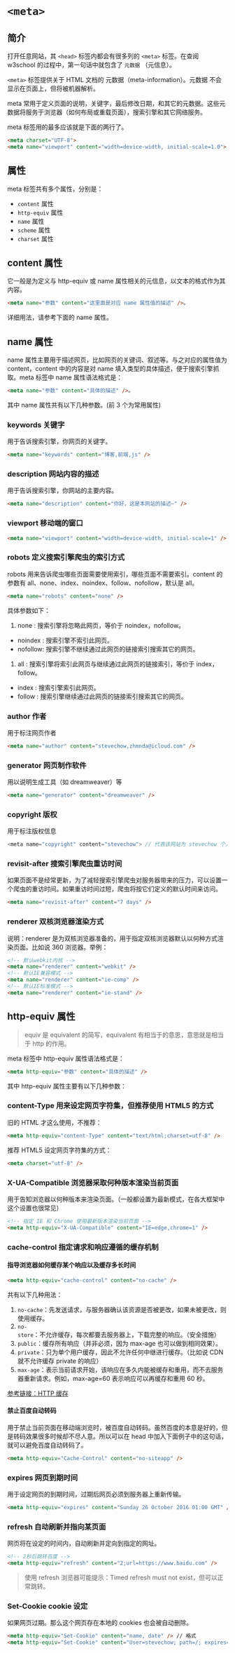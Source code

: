 # `<meta>`

## 简介

打开任意网站，其 `<head>` 标签内都会有很多列的 `<meta>` 标签。在查阅 w3school 的过程中，第一句话中就包含了 `元数据` （元信息）。

`<meta>` 标签提供关于 HTML 文档的 元数据（meta-information）。元数据 不会显示在页面上，但将被机器解析。

meta 常用于定义页面的说明，关键字，最后修改日期，和其它的元数据。这些元数据将服务于浏览器（如何布局或重载页面），搜索引擎和其它网络服务。

meta 标签用的最多应该就是下面的两行了。

<!-- prettier-ignore -->
```html
<meta charset="UTF-8"> 
<meta name="viewport" content="width=device-width, initial-scale=1.0">
```

## 属性

meta 标签共有多个属性，分别是：

-   `content` 属性
-   `http-equiv` 属性
-   `name` 属性
-   `scheme` 属性
-   `charset` 属性

## content 属性

它一般是为定义与 http-equiv 或 name 属性相关的元信息，以文本的格式作为其内容。

```html
<meta name="参数" content="这里面是对应 name 属性值的描述" />。
```

详细用法，请参考下面的 name 属性。

## name 属性

name 属性主要用于描述网页，比如网页的关键词、叙述等。与之对应的属性值为 content，content 中的内容是对 name 填入类型的具体描述，便于搜索引擎抓取。meta 标签中 name 属性语法格式是：

```html
<meta name="参数" content="具体的描述" />。
```

其中 name 属性共有以下几种参数。(前 3 个为常用属性)

### keywords 关键字

用于告诉搜索引擎，你网页的关键字。

```html
<meta name="keywords" content="博客,前端,js" />
```

### description 网站内容的描述

用于告诉搜索引擎，你网站的主要内容。

```html
<meta name="description" content="你好，这是本网站的描述~" />
```

### viewport 移动端的窗口

```html
<meta name="viewport" content="width=device-width, initial-scale=1" />
```

### robots 定义搜索引擎爬虫的索引方式

robots 用来告诉爬虫哪些页面需要使用索引，哪些页面不需要索引。content 的参数有 all、none、index、noindex、follow、nofollow，默认是 all。

```html
<meta name="robots" content="none" />
```

具体参数如下：

1. none : 搜索引擎将忽略此网页，等价于 noindex，nofollow。

-   noindex : 搜索引擎不索引此网页。
-   nofollow: 搜索引擎不继续通过此网页的链接索引搜索其它的网页。

1. all : 搜索引擎将索引此网页与继续通过此网页的链接索引，等价于 index，follow。

-   index : 搜索引擎索引此网页。
-   follow : 搜索引擎继续通过此网页的链接索引搜索其它的网页。

### author 作者

用于标注网页作者

```html
<meta name="author" content="stevechow,zhmnda@icloud.com" />
```

### generator 网页制作软件

用以说明生成工具（如 dreamweaver）等

```html
<meta name="generator" content="dreamweaver" />
```

### copyright 版权

用于标注版权信息

```cpp
<meta name="copyright" content="stevechow"> // 代表该网站为 stevechow 个人版权所有。
```

### revisit-after 搜索引擎爬虫重访时间

如果页面不是经常更新，为了减轻搜索引擎爬虫对服务器带来的压力，可以设置一个爬虫的重访时间。如果重访时间过短，爬虫将按它们定义的默认时间来访问。

```html
<meta name="revisit-after" content="7 days" />
```

### renderer 双核浏览器渲染方式

说明：renderer 是为双核浏览器准备的，用于指定双核浏览器默认以何种方式渲染页面。比如说 360 浏览器。举例：

```html
<!-- 默认webkit内核 -->
<meta name="renderer" content="webkit" />
<!-- 默认IE兼容模式 -->
<meta name="renderer" content="ie-comp" />
<!-- 默认IE标准模式 -->
<meta name="renderer" content="ie-stand" />
```

## http-equiv 属性

> equiv 是 equivalent 的简写，equivalent 有相当于的意思，意思就是相当于 http 的作用。

meta 标签中 http-equiv 属性语法格式是：

```html
<meta http-equiv="参数" content="具体的描述" />
```

其中 http-equiv 属性主要有以下几种参数：

### content-Type 用来设定网页字符集，但推荐使用 HTML5 的方式

旧的 HTML 才这么使用，不推荐：

```html
<meta http-equiv="content-Type" content="text/html;charset=utf-8" />
```

推荐 HTML5 设定网页字符集的方式：

```html
<meta charset="utf-8" />
```

### X-UA-Compatible 浏览器采取何种版本渲染当前页面

用于告知浏览器以何种版本来渲染页面。（一般都设置为最新模式，在各大框架中这个设置也很常见）

```html
<!-- 指定 IE 和 Chrome 使用最新版本渲染当前页面 -->
<meta http-equiv="X-UA-Compatible" content="IE=edge,chrome=1" />
```

### cache-control 指定请求和响应遵循的缓存机制

#### 指导浏览器如何缓存某个响应以及缓存多长时间

```html
<meta http-equiv="cache-control" content="no-cache" />
```

共有以下几种用法：

1. `no-cache`：先发送请求，与服务器确认该资源是否被更改，如果未被更改，则使用缓存。
2. `no-store`：不允许缓存，每次都要去服务器上，下载完整的响应。（安全措施）
3. `public`：缓存所有响应（并非必须，因为 max-age 也可以做到相同效果）。
4. `private`：只为单个用户缓存，因此不允许任何中继进行缓存。（比如说 CDN 就不允许缓存 private 的响应）
5. `max-age`：表示当前请求开始，该响应在多久内能被缓存和重用，而不去服务器重新请求。例如，max-age=60 表示响应可以再缓存和重用 60 秒。

[参考链接：HTTP 缓存](https://web.dev/articles/http-cache?hl=zh-cn#cache-control)

#### 禁止百度自动转码

用于禁止当前页面在移动端浏览时，被百度自动转码。虽然百度的本意是好的，但是转码效果很多时候却不尽人意。所以可以在 head 中加入下面例子中的这句话，就可以避免百度自动转码了。

```html
<meta http-equiv="Cache-Control" content="no-siteapp" />
```

### expires 网页到期时间

用于设定网页的到期时间，过期后网页必须到服务器上重新传输。

```html
<meta http-equiv="expires" content="Sunday 26 October 2016 01:00 GMT" />
```

### refresh 自动刷新并指向某页面

网页将在设定的时间内，自动刷新并定向到指定的网址。

```html
<!-- 2秒后跳转百度 -->
<meta http-equiv="refresh" content="2;url=https://www.baidu.com" />
```

> 使用 refresh 浏览器可能提示：Timed refresh must not exist，但可以正常跳转。

### Set-Cookie cookie 设定

如果网页过期。那么这个网页存在本地的 cookies 也会被自动删除。

```html
<meta http-equiv="Set-Cookie" content="name, date" /> // 格式
<meta http-equiv="Set-Cookie" content="User=stevechow; path=/; expires=Sunday, 10-Jan-16 10:00:00 GMT" /> // 具体范例
```

